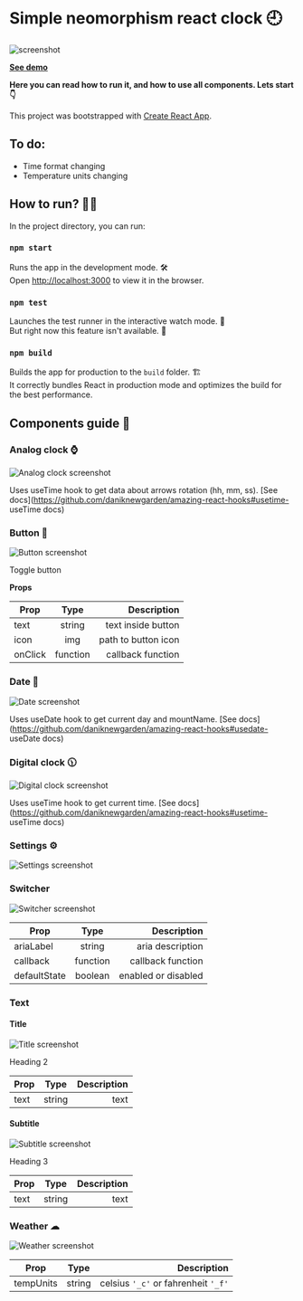 # Simple neomorphism react clock 🕘

![screenshot](https://i.imgur.com/6VgTOO2.png)

[**See demo**](https://react-neomorphism-clock.herokuapp.com/home) <br/>

**Here you can read how to run it, and how to use all components. Lets start 👇**<br/>

This project was bootstrapped with [Create React App](https://github.com/facebook/create-react-app).

## To do:

- Time format changing
- Temperature units changing

## How to run? 🏃‍♂️

In the project directory, you can run:

### `npm start`

Runs the app in the development mode. 🛠<br />
Open [http://localhost:3000](http://localhost:3000) to view it in the browser.

### `npm test`

Launches the test runner in the interactive watch mode. 🧪<br />
But right now this feature isn't available. 🌚

### `npm build`

Builds the app for production to the `build` folder. 🏗<br />
It correctly bundles React in production mode and optimizes the build for the best performance.

## Components guide 🧩

### Analog clock ⌚

![Analog clock screenshot](https://i.imgur.com/Sf4V7pC.png)

Uses useTime hook to get data about arrows rotation (hh, mm, ss). [See docs](https://github.com/daniknewgarden/amazing-react-hooks#usetime- useTime docs)

### Button 🔘

![Button screenshot](https://i.imgur.com/ob1VRtM.png)

Toggle button

**Props**

| Prop    |   Type   |         Description |
| ------- | :------: | ------------------: |
| text    |  string  |  text inside button |
| icon    |   img    | path to button icon |
| onClick | function |   callback function |

### Date 📆

![Date screenshot](https://i.imgur.com/kmUBAFS.png)

Uses useDate hook to get current day and mountName. [See docs](https://github.com/daniknewgarden/amazing-react-hooks#usedate- useDate docs)

### Digital clock 🕦

![Digital clock screenshot](https://i.imgur.com/jvoYwbl.png)

Uses useTime hook to get current time. [See docs](https://github.com/daniknewgarden/amazing-react-hooks#usetime- useTime docs)

### Settings ⚙

![Settings screenshot](https://i.imgur.com/7OQTGf8.png)

### Switcher

![Switcher screenshot](https://i.imgur.com/zy5pO0f.png)

| Prop         |   Type   |         Description |
| ------------ | :------: | ------------------: |
| ariaLabel    |  string  |    aria description |
| callback     | function |   callback function |
| defaultState | boolean  | enabled or disabled |

### Text

#### Title

![Title screenshot](https://i.imgur.com/unlnTx2.png)

Heading 2

| Prop |  Type  | Description |
| ---- | :----: | ----------: |
| text | string |        text |

#### Subtitle

![Subtitle screenshot](https://i.imgur.com/Ty8PHgX.png)

Heading 3

| Prop |  Type  | Description |
| ---- | :----: | ----------: |
| text | string |        text |

### Weather ☁

![Weather screenshot](https://i.imgur.com/m5DWL4p.png)

| Prop      |  Type  |                         Description |
| --------- | :----: | ----------------------------------: |
| tempUnits | string | celsius `'_c'` or fahrenheit `'_f'` |
